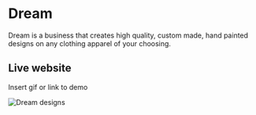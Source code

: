 # Dream

Dream is a business that creates high quality, custom made, hand painted designs on any clothing apparel of your choosing.

## Live website

Insert gif or link to demo

![Dream designs](https://github.com/user-attachments/assets/70500e03-eaa0-4600-bf59-1c972a27efeb)
